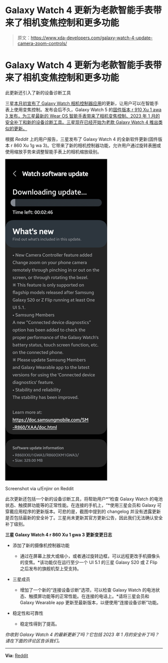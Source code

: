 # Galaxy Watch 4 更新为老款智能手表带来了相机变焦控制和更多功能

> 原文：<https://www.xda-developers.com/galaxy-watch-4-update-camera-zoom-controls/>

# Galaxy Watch 4 更新为老款智能手表带来了相机变焦控制和更多功能

此更新还引入了新的设备诊断工具

三星[本月初宣布了 Galaxy Watch 相机控制器应用](https://www.xda-developers.com/samsung-galaxy-buds-2-pro-and-galaxy-watch-update/)的更新，让用户可以在智能手表上使用变焦控制。发布会后不久，Galaxy Watch 5 的[固件版本 r 910 Xu 1 awa 3 发布，为三星最新的 Wear OS 智能手表带来了相机变焦控制、2023 年 1 月的安全补丁和新的设备诊断工具。三星现在已经开始为老款 Galaxy Watch 4 推出类似的更新。](https://www.xda-developers.com/galaxy-watch-5-update-camera-zoom-controls/)

根据 *Reddit* 上的用户报告，三星发布了 Galaxy Watch 4 的全新软件更新(固件版本 r 860 Xu 1g wa 3)。它带来了新的相机控制器功能，允许用户通过旋转表圈或使用缩放手势来调整智能手表上的相机缩放级别。

 <picture>![Samsung Galaxy Watch 4 software update screenshot.](img/a71fd3cd2a3193eda63ffaa79aefdeff.png)</picture> 

Screenshot via u/Enjinr on Reddit

此次更新还包括一个新的设备诊断工具，将帮助用户*“检查 Galaxy Watch 的电池状态、触摸屏功能等的正常性能。在连接的手机上，“*使用三星会员和 Galaxy 可穿戴应用程序的更新版本。可悲的是，截图中提到的 changelog 并没有透露更新是否包括最新的安全补丁。三星尚未更新其官方更新公告，因此我们无法确认安全补丁级别。

**三星 Galaxy Watch 4 r 860 Xu 1 gwa 3 更新变更日志**

*   添加了新的摄像机控制器功能
    *   通过在屏幕上放大或缩小，或者通过旋转边框，可以远程更改手机摄像头的变焦。*该功能仅在运行至少一个 UI 5.1 的三星 Galaxy S20 或 Z Flip 之后发布的旗舰机型上受支持。

*   三星成员
    *   增加了一个新的“连接设备诊断”选项，可以检查 Galaxy Watch 的电池状态、触摸屏功能等的正常性能。在连接的电话上。*请将三星会员和 Galaxy Wearable app 更新至最新版本，以便使用“连接设备诊断”功能。

*   稳定性和可靠性
    *   稳定性得到了提高。

*你收到 Galaxy Watch 4 的最新更新了吗？它包括 2023 年 1 月的安全补丁吗？请在下面的评论区告诉我们。*

* * *

**Via:** [Reddit](https://www.reddit.com/r/GalaxyWatch/comments/10ksz00/watch_4_bluetooth_update_to_gwa3/)
